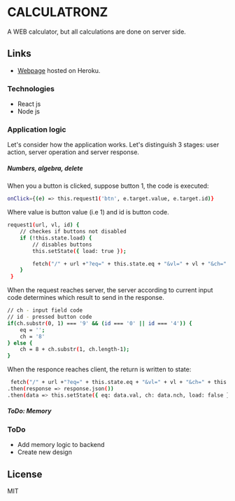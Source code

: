 # CALCULATRONZ

A WEB calculator, but all calculations are done on server side.

## Links

* [Webpage](https://calculatronz.herokuapp.com/) hosted on Heroku.

### Technologies

* React js
* Node js

### Application logic

Let's consider how the application works. Let's distinguish 3 stages: user action, server operation and server response.

##### Numbers, algebra, delete

When you a button is clicked, suppose button 1, the code is executed:
```sh
onClick={(e) => this.request1('btn', e.target.value, e.target.id)}
```
Where value is button value (i.e 1) and id is button code.
```sh
request1(url, vl, id) {
    // checkes if buttons not disabled
    if (!this.state.load) {
        // disables buttons
        this.setState({ load: true });

        fetch("/" + url +"?eq=" + this.state.eq + "&vl=" + vl + "&ch=" + this.state.ch + "&id=" + id)
    }
 }
```

When the request reaches server, the server according to current input code determines which result to send in the response.
```sh
// ch - input field code
// id - pressed button code
if(ch.substr(0, 1) === '9' && (id === '0' || id === '4')) {
    eq = '';
    ch = '8'
} else {
    ch = 8 + ch.substr(1, ch.length-1);
}
```

When the responce reaches client, the return is written to state:
```sh
 fetch("/" + url +"?eq=" + this.state.eq + "&vl=" + vl + "&ch=" + this.state.ch + "&id=" + id)
.then(response => response.json())
.then(data => this.setState({ eq: data.val, ch: data.nch, load: false }));
```

##### ToDo: Memory

### ToDo

* Add memory logic to backend
* Create new design

## License

MIT